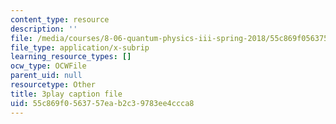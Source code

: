 ```yaml
---
content_type: resource
description: ''
file: /media/courses/8-06-quantum-physics-iii-spring-2018/55c869f0563757eab2c39783ee4ccca8_gRlrh4lRapM.vtt
file_type: application/x-subrip
learning_resource_types: []
ocw_type: OCWFile
parent_uid: null
resourcetype: Other
title: 3play caption file
uid: 55c869f0-5637-57ea-b2c3-9783ee4ccca8
---
```

